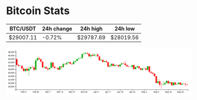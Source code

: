 # Bitcoin Stats

BTC/USDT|24h change|24h high|24h low|
|---|---|---|---|
|$29007.11|-0.72%|$29787.69|$28019.56|

<img src="./chart.svg">

